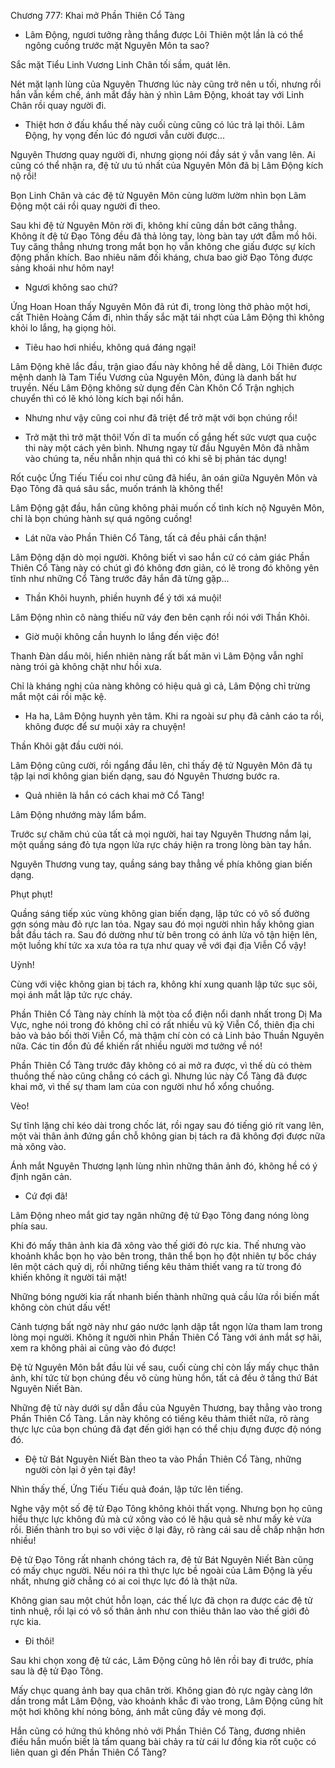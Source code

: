 




Chương 777: Khai mở Phần Thiên Cổ Tàng


- Lâm Động, ngươi tưởng rằng thắng được Lôi Thiên một lần là có thể ngông cuồng trước mặt Nguyên Môn ta sao?

Sắc mặt Tiểu Linh Vương Linh Chân tối sầm, quát lên.

Nét mặt lạnh lùng của Nguyên Thương lúc này cũng trở nên u tối, nhưng rồi hắn vẫn kềm chế, ánh mắt đầy hàn ý nhìn Lâm Động, khoát tay với Linh Chân rồi quay người đi.

- Thiệt hơn ở đấu khẩu thế này cuối cùng cũng có lúc trả lại thôi. Lâm Động, hy vọng đến lúc đó ngươi vẫn cười được…

Nguyên Thương quay người đi, nhưng giọng nói đầy sát ý vẫn vang lên. Ai cũng có thể nhận ra, đệ tử ưu tú nhất của Nguyên Môn đã bị Lâm Động kích nộ rồi!

Bọn Linh Chân và các đệ tử Nguyên Môn cùng lườm lườm nhìn bọn Lâm Động một cái rồi quay người đi theo.

Sau khi đệ tử Nguyên Môn rời đi, không khí cũng dần bớt căng thẳng. Không ít đệ tử Đạo Tông đều đã thả lỏng tay, lòng bàn tay ướt đẫm mồ hôi. Tuy căng thẳng nhưng trong mắt bọn họ vẫn không che giấu được sự kích động phấn khích. Bao nhiêu năm đối kháng, chưa bao giờ Đạo Tông được sảng khoái như hôm nay!

- Ngươi không sao chứ?

Ứng Hoan Hoan thấy Nguyên Môn đã rút đi, trong lòng thở phào một hơi, cất Thiên Hoàng Cầm đi, nhìn thấy sắc mặt tái nhợt của Lâm Động thì không khỏi lo lắng, hạ giọng hỏi.

- Tiêu hao hơi nhiều, không quá đáng ngại!

Lâm Động khẽ lắc đầu, trận giao đấu này không hề dễ dàng, Lôi Thiên được mệnh danh là Tam Tiểu Vương của Nguyên Môn, đúng là danh bất hư truyền. Nếu Lâm Động không sử dụng đến Càn Khôn Cổ Trận nghịch chuyển thì có lẽ khó lòng kích bại nổi hắn.

- Nhưng như vậy cũng coi như đã triệt để trở mặt với bọn chúng rồi!

- Trở mặt thì trở mặt thôi! Vốn dĩ ta muốn cố gắng hết sức vượt qua cuộc thi này một cách yên bình. Nhưng ngay từ đầu Nguyên Môn đã nhằm vào chúng ta, nếu nhẫn nhịn quá thì có khi sẽ bị phản tác dụng!

Rốt cuộc Ứng Tiếu Tiếu coi như cũng đã hiểu, ân oán giữa Nguyên Môn và Đạo Tông đã quá sâu sắc, muốn tránh là không thể!

Lâm Động gật đầu, hắn cũng không phải muốn cố tình kích nộ Nguyên Môn, chỉ là bọn chúng hành sự quá ngông cuồng!

- Lát nữa vào Phần Thiên Cổ Tàng, tất cả đều phải cẩn thận!

Lâm Động dặn dò mọi người. Không biết vì sao hắn cứ có cảm giác Phần Thiên Cổ Tàng này có chút gì đó không đơn giản, có lẽ trong đó không yên tĩnh như những Cổ Tàng trước đây hắn đã từng gặp…

- Thần Khôi huynh, phiền huynh để ý tới xá muội!

Lâm Động nhìn cô nàng thiếu nữ váy đen bên cạnh rồi nói với Thần Khôi.

- Giờ muội không cần huynh lo lắng đến việc đó!

Thanh Đàn dẩu môi, hiển nhiên nàng rất bất mãn vì Lâm Động vẫn nghĩ nàng trói gà không chặt như hồi xưa.

Chỉ là kháng nghị của nàng không có hiệu quả gì cả, Lâm Động chỉ trừng mắt một cái rồi mặc kệ.

- Ha ha, Lâm Động huynh yên tâm. Khi ra ngoài sư phụ đã cảnh cáo ta rồi, không được để sư muội xảy ra chuyện!

Thần Khôi gật đầu cười nói.

Lâm Động cũng cười, rồi ngẩng đầu lên, chỉ thấy đệ tử Nguyên Môn đã tụ tập lại nơi không gian biến dạng, sau đó Nguyên Thương bước ra.

- Quả nhiên là hắn có cách khai mở Cổ Tàng!

Lâm Động nhướng mày lẩm bẩm.

Trước sự chăm chú của tất cả mọi người, hai tay Nguyên Thương nắm lại, một quầng sáng đỏ tựa ngọn lửa rực cháy hiện ra trong lòng bàn tay hắn.

Nguyên Thương vung tay, quầng sáng bay thẳng về phía không gian biến dạng.

Phụt phụt!

Quầng sáng tiếp xúc vùng không gian biến dạng, lập tức có vô số đường gợn sóng màu đỏ rực lan tỏa. Ngay sau đó mọi người nhìn hấy không gian bắt đầu tách ra. Sau đó dường như từ bên trong có ánh lửa vô tận hiện lên, một luồng khí tức xa xưa tỏa ra tựa như quay về với đại địa Viễn Cổ vậy!

Uỳnh!

Cùng với việc không gian bị tách ra, không khí xung quanh lập tức sục sôi, mọi ánh mắt lập tức rực cháy.

Phần Thiên Cổ Tàng này chính là một tòa cổ điện nổi danh nhất trong Dị Ma Vực, nghe nói trong đó không chỉ có rất nhiều vũ kỹ Viễn Cổ, thiên địa chi bảo và bảo bối thời Viễn Cổ, mà thậm chí còn có cả Linh bảo Thuần Nguyên nữa. Các tin đồn đủ để khiến rất nhiều người mơ tưởng về nó!

Phần Thiên Cổ Tàng trước đây không có ai mở ra được, vì thế dù có thèm thuồng thế nào cũng chẳng có cách gì. Nhưng lúc này Cổ Tàng đã được khai mở, vì thế sự tham lam của con người như hổ xổng chuồng.

Vèo!

Sự tĩnh lặng chỉ kéo dài trong chốc lát, rồi ngay sau đó tiếng gió rít vang lên, một vài thân ảnh đứng gần chỗ không gian bị tách ra đã không đợi được nữa mà xông vào.

Ánh mắt Nguyên Thương lạnh lùng nhìn những thân ảnh đó, không hề có ý định ngăn cản.

- Cứ đợi đã!

Lâm Động nheo mắt giơ tay ngăn những đệ tử Đạo Tông đang nóng lòng phía sau.

Khi đó mấy thân ảnh kia đã xông vào thế giới đỏ rực kia. Thế nhưng vào khoảnh khắc bọn họ vào bên trong, thân thể bọn họ đột nhiên tự bốc cháy lên một cách quỷ dị, rồi những tiếng kêu thảm thiết vang ra từ trong đó khiến không ít người tái mặt!

Những bóng người kia rất nhanh biến thành những quả cầu lửa rồi biến mất không còn chút dấu vết!

Cảnh tượng bất ngờ này như gáo nước lạnh dập tắt ngọn lửa tham lam trong lòng mọi người. Không ít người nhìn Phần Thiên Cổ Tàng với ánh mắt sợ hãi, xem ra không phải ai cũng vào đó được!

Đệ tử Nguyên Môn bắt đầu lùi về sau, cuối cùng chỉ còn lấy mấy chục thân ảnh, khí tức từ bọn chúng đều vô cùng hùng hồn, tất cả đều ở tầng thứ Bát Nguyên Niết Bàn.

Những đệ tử này dưới sự dẫn đầu của Nguyên Thương, bay thẳng vào trong Phần Thiên Cổ Tàng. Lần này không có tiếng kêu thảm thiết nữa, rõ ràng thực lực của bọn chúng đã đạt đến giới hạn có thể chịu đựng được độ nóng đó.

- Đệ tử Bát Nguyên Niết Bàn theo ta vào Phần Thiên Cổ Tàng, những người còn lại ở yên tại đây!

Nhìn thấy thế, Ứng Tiếu Tiếu quả đoán, lập tức lên tiếng.

Nghe vậy một số đệ tử Đạo Tông không khỏi thất vọng. Nhưng bọn họ cũng hiểu thực lực không đủ mà cứ xông vào có lẽ hậu quả sẽ như mấy kẻ vừa rồi. Biến thành tro bụi so với việc ở lại đây, rõ ràng cái sau dễ chấp nhận hơn nhiều!

Đệ tử Đạo Tông rất nhanh chóng tách ra, đệ tử Bát Nguyên Niết Bàn cũng có mấy chục người. Nếu nói ra thì thực lực bề ngoài của Lâm Động là yếu nhất, nhưng giờ chẳng có ai coi thực lực đó là thật nữa.

Không gian sau một chút hỗn loạn, các thế lực đã chọn ra được các đệ tử tinh nhuệ, rồi lại có vô số thân ảnh như con thiêu thân lao vào thế giới đỏ rực kia.

- Đi thôi!

Sau khi chọn xong đệ tử các, Lâm Động cũng hô lên rồi bay đi trước, phía sau là đệ tử Đạo Tông.

Mấy chục quang ảnh bay qua chân trời. Không gian đỏ rực ngày càng lớn dần trong mắt Lâm Động, vào khoảnh khắc đi vào trong, Lâm Động cũng hít một hơi không khí nóng bỏng, ánh mắt cũng đầy vẻ mong đợi.

Hắn cũng có hứng thú không nhỏ với Phần Thiên Cổ Tàng, đương nhiên điều hắn muốn biết là tấm quang bài chảy ra từ cái lư đồng kia rốt cuộc có liên quan gì đến Phần Thiên Cổ Tàng?




